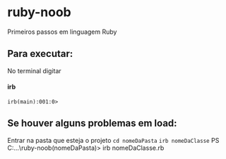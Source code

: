 # ruby-noob
Primeiros passos em linguagem Ruby

## Para executar:
No terminal digitar
#### irb 
``irb(main):001:0>``

## Se houver alguns problemas em load:
Entrar na pasta que esteja o projeto
``cd nomeDaPasta``
``irb nomeDaClasse``
PS C:\...\ruby-noob\(nomeDaPasta)> irb nomeDaClasse.rb
